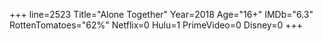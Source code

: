 +++
line=2523
Title="Alone Together"
Year=2018
Age="16+"
IMDb="6.3"
RottenTomatoes="62%"
Netflix=0
Hulu=1
PrimeVideo=0
Disney=0
+++

